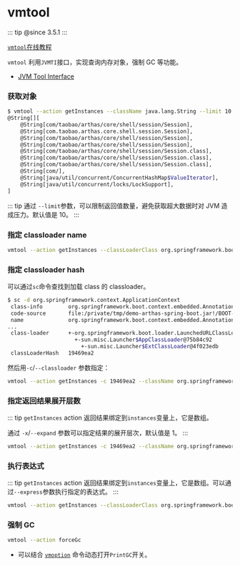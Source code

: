 # vmtool

::: tip
@since 3.5.1
:::

[`vmtool`在线教程](https://arthas.aliyun.com/doc/arthas-tutorials.html?language=cn&id=command-vmtool)

`vmtool` 利用`JVMTI`接口，实现查询内存对象，强制 GC 等功能。

- [JVM Tool Interface](https://docs.oracle.com/javase/8/docs/platform/jvmti/jvmti.html)

### 获取对象

```bash
$ vmtool --action getInstances --className java.lang.String --limit 10
@String[][
    @String[com/taobao/arthas/core/shell/session/Session],
    @String[com.taobao.arthas.core.shell.session.Session],
    @String[com/taobao/arthas/core/shell/session/Session],
    @String[com/taobao/arthas/core/shell/session/Session],
    @String[com/taobao/arthas/core/shell/session/Session.class],
    @String[com/taobao/arthas/core/shell/session/Session.class],
    @String[com/taobao/arthas/core/shell/session/Session.class],
    @String[com/],
    @String[java/util/concurrent/ConcurrentHashMap$ValueIterator],
    @String[java/util/concurrent/locks/LockSupport],
]
```

::: tip
通过 `--limit`参数，可以限制返回值数量，避免获取超大数据时对 JVM 造成压力。默认值是 10。
:::

### 指定 classloader name

```bash
vmtool --action getInstances --classLoaderClass org.springframework.boot.loader.LaunchedURLClassLoader --className org.springframework.context.ApplicationContext
```

### 指定 classloader hash

可以通过`sc`命令查找到加载 class 的 classloader。

```bash
$ sc -d org.springframework.context.ApplicationContext
 class-info        org.springframework.boot.context.embedded.AnnotationConfigEmbeddedWebApplicationContext
 code-source       file:/private/tmp/demo-arthas-spring-boot.jar!/BOOT-INF/lib/spring-boot-1.5.13.RELEASE.jar!/
 name              org.springframework.boot.context.embedded.AnnotationConfigEmbeddedWebApplicationContext
...
 class-loader      +-org.springframework.boot.loader.LaunchedURLClassLoader@19469ea2
                     +-sun.misc.Launcher$AppClassLoader@75b84c92
                       +-sun.misc.Launcher$ExtClassLoader@4f023edb
 classLoaderHash   19469ea2
```

然后用`-c`/`--classloader` 参数指定：

```bash
vmtool --action getInstances -c 19469ea2 --className org.springframework.context.ApplicationContext
```

### 指定返回结果展开层数

::: tip
`getInstances` action 返回结果绑定到`instances`变量上，它是数组。

通过 `-x`/`--expand` 参数可以指定结果的展开层次，默认值是 1。
:::

```bash
vmtool --action getInstances -c 19469ea2 --className org.springframework.context.ApplicationContext -x 2
```

### 执行表达式

::: tip
`getInstances` action 返回结果绑定到`instances`变量上，它是数组。可以通过`--express`参数执行指定的表达式。
:::

```bash
vmtool --action getInstances --classLoaderClass org.springframework.boot.loader.LaunchedURLClassLoader --className org.springframework.context.ApplicationContext --express 'instances[0].getBeanDefinitionNames()'
```

### 强制 GC

```bash
vmtool --action forceGc
```

- 可以结合 [`vmoption`](vmoption.md) 命令动态打开`PrintGC`开关。
